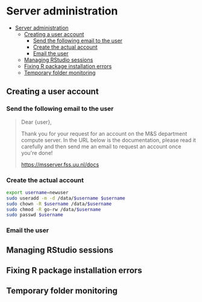 # Server administration

- [Server administration](#server-administration)
  - [Creating a user account](#creating-a-user-account)
    - [Send the following email to the user](#send-the-following-email-to-the-user)
    - [Create the actual account](#create-the-actual-account)
    - [Email the user](#email-the-user)
  - [Managing RStudio sessions](#managing-rstudio-sessions)
  - [Fixing R package installation errors](#fixing-r-package-installation-errors)
  - [Temporary folder monitoring](#temporary-folder-monitoring)


## Creating a user account

### Send the following email to the user

> Dear {user}, 
>
> Thank you for your request for an account on the M&S department compute server. 
> In the URL below is the documentation, please read it carefully and then send me 
> an email to request an account once you're done!
>
> https://msserver.fss.uu.nl/docs


### Create the actual account
```bash
export username=newuser
sudo useradd -m -d /data/$username $username
sudo chown -R $username /data/$username
sudo chmod -R go-rw /data/$username
sudo passwd $username
```

### Email the user 

## Managing RStudio sessions

## Fixing R package installation errors

## Temporary folder monitoring